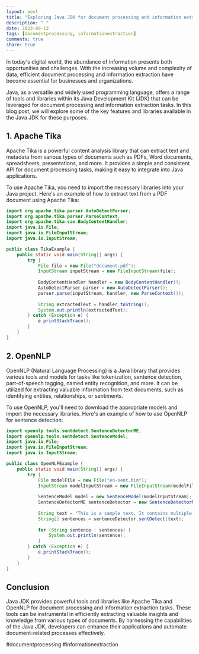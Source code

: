 ```yaml
---
layout: post
title: "Exploring Java JDK for document processing and information extraction"
description: " "
date: 2023-09-13
tags: [documentprocessing, informationextraction]
comments: true
share: true
---
```


In today's digital world, the abundance of information presents both opportunities and challenges. With the increasing volume and complexity of data, efficient document processing and information extraction have become essential for businesses and organizations. 

Java, as a versatile and widely used programming language, offers a range of tools and libraries within its Java Development Kit (JDK) that can be leveraged for document processing and information extraction tasks. In this blog post, we will explore some of the key features and libraries available in the Java JDK for these purposes.

## 1. Apache Tika
Apache Tika is a powerful content analysis library that can extract text and metadata from various types of documents such as PDFs, Word documents, spreadsheets, presentations, and more. It provides a simple and consistent API for document processing tasks, making it easy to integrate into Java applications.

To use Apache Tika, you need to import the necessary libraries into your Java project. Here's an example of how to extract text from a PDF document using Apache Tika:

```java
import org.apache.tika.parser.AutoDetectParser;
import org.apache.tika.parser.ParseContext;
import org.apache.tika.sax.BodyContentHandler;
import java.io.File;
import java.io.FileInputStream;
import java.io.InputStream;

public class TikaExample {
    public static void main(String[] args) {
        try {
            File file = new File("document.pdf");
            InputStream inputStream = new FileInputStream(file);
            
            BodyContentHandler handler = new BodyContentHandler();
            AutoDetectParser parser = new AutoDetectParser();
            parser.parse(inputStream, handler, new ParseContext());
            
            String extractedText = handler.toString();
            System.out.println(extractedText);
        } catch (Exception e) {
            e.printStackTrace();
        }
    }
}
```

## 2. OpenNLP
OpenNLP (Natural Language Processing) is a Java library that provides various tools and models for tasks like tokenization, sentence detection, part-of-speech tagging, named entity recognition, and more. It can be utilized for extracting valuable information from text documents, such as identifying entities, relationships, or sentiments.

To use OpenNLP, you'll need to download the appropriate models and import the necessary libraries. Here's an example of how to use OpenNLP for sentence detection:

```java
import opennlp.tools.sentdetect.SentenceDetectorME;
import opennlp.tools.sentdetect.SentenceModel;
import java.io.File;
import java.io.FileInputStream;
import java.io.InputStream;

public class OpenNLPExample {
    public static void main(String[] args) {
        try {
            File modelFile = new File("en-sent.bin");
            InputStream modelInputStream = new FileInputStream(modelFile);
            
            SentenceModel model = new SentenceModel(modelInputStream);
            SentenceDetectorME sentenceDetector = new SentenceDetectorME(model);
            
            String text = "This is a sample text. It contains multiple sentences.";
            String[] sentences = sentenceDetector.sentDetect(text);
            
            for (String sentence : sentences) {
                System.out.println(sentence);
            }
        } catch (Exception e) {
            e.printStackTrace();
        }
    }
}
```

## Conclusion

Java JDK provides powerful tools and libraries like Apache Tika and OpenNLP for document processing and information extraction tasks. These tools can be instrumental in efficiently extracting valuable insights and knowledge from various types of documents. By harnessing the capabilities of the Java JDK, developers can enhance their applications and automate document-related processes effectively.

#documentprocessing #informationextraction